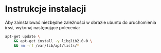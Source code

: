 # Instrukcje instalacji

Aby zainstalować niezbędne zależności w obrazie ubuntu do uruchomienia irssi, wykonaj następujące polecenia:

```bash
apt-get update \
    && apt-get install -y libglib2.0-0 \
    && rm -rf /var/lib/apt/lists/*
```